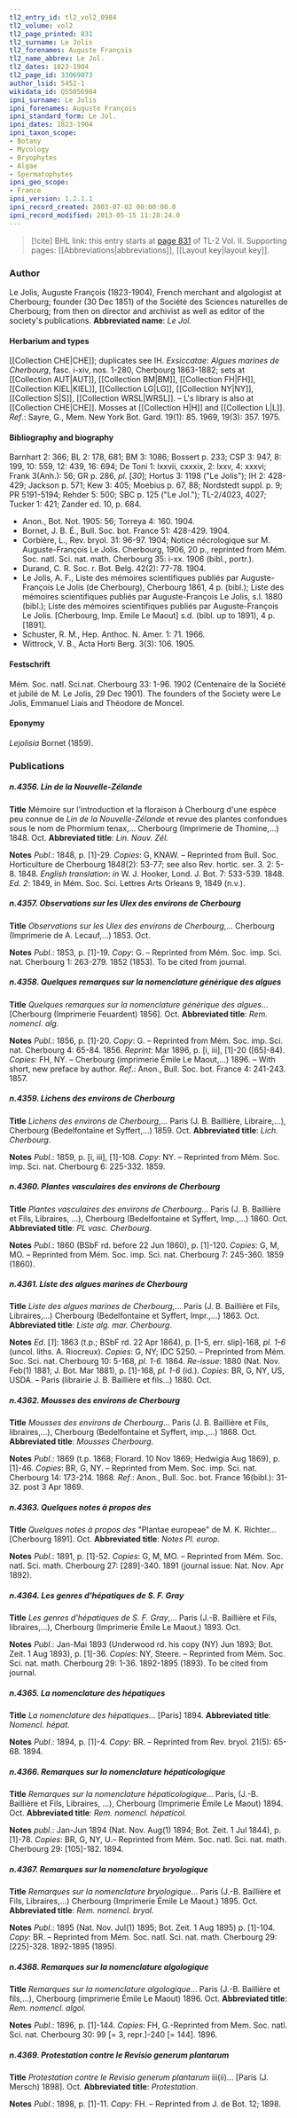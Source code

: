 ```yaml
---
tl2_entry_id: tl2_vol2_0984
tl2_volume: vol2
tl2_page_printed: 831
tl2_surname: Le Jolis
tl2_forenames: Auguste François
tl2_name_abbrev: Le Jol.
tl2_dates: 1823-1904
tl2_page_id: 33069073
author_lsid: 5452-1
wikidata_id: Q55056984
ipni_surname: Le Jolis
ipni_forenames: Auguste François
ipni_standard_form: Le Jol.
ipni_dates: 1823-1904
ipni_taxon_scope: 
- Botany
- Mycology
- Bryophytes
- Algae
- Spermatophytes
ipni_geo_scope: 
- France
ipni_version: 1.2.1.1
ipni_record_created: 2003-07-02 00:00:00.0
ipni_record_modified: 2013-05-15 11:28:24.0
---
```



> [!cite] BHL link: this entry starts at [page 831](https://www.biodiversitylibrary.org/page/33069073) of TL-2 Vol. II.
> Supporting pages: [[Abbreviations|abbreviations]], [[Layout key|layout key]].

### Author

Le Jolis, Auguste François (1823-1904), French merchant and algologist at Cherbourg; founder (30 Dec 1851) of the Société des Sciences naturelles de Cherbourg; from then on director and archivist as well as editor of the society's publications. 
**Abbreviated name**: *Le Jol.*

#### Herbarium and types

[[Collection CHE|CHE]]; duplicates see IH.
*Exsiccatae*: *Algues marines de Cherbourg*, fasc. i-xiv, nos. 1-280, Cherbourg 1863-1882; sets at [[Collection AUT|AUT]], [[Collection BM|BM]], [[Collection FH|FH]], [[Collection KIEL|KIEL]], [[Collection LG|LG]], [[Collection NY|NY]], [[Collection S|S]], [[Collection WRSL|WRSL]]. – L's library is also at [[Collection CHE|CHE]]. Mosses at [[Collection H|H]] and [[Collection L|L]].
*Ref*.: Sayre, G., Mem. New York Bot. Gard. 19(1): 85. 1969, 19(3): 357. 1975.

#### Bibliography and biography

Barnhart 2: 366; BL 2: 178, 681; BM 3: 1086; Bossert p. 233; CSP 3: 947, 8: 199, 10: 559, 12: 439, 16: 694; De Toni 1: lxxvii, cxxxix, 2: lxxv, 4: xxxvi; Frank 3(Anh.): 56; GR p. 286, *pl*. \[*30*\]; Hortus 3: 1198 ("Le Jolis"); IH 2: 428-429; Jackson p. 571; Kew 3: 405; Moebius p. 67, 88; Nordstedt suppl. p. 9; PR 5191-5194; Rehder 5: 500; SBC p. 125 ("Le Jol."); TL-2/4023, 4027; Tucker 1: 421; Zander ed. 10, p. 684.
- Anon., Bot. Not. 1905: 56; Torreya 4: 160. 1904.
- Bornet, J. B. É., Bull. Soc. bot. France 51: 428-429. 1904.
- Corbière, L., Rev. bryol. 31: 96-97. 1904; Notice nécrologique sur M. Auguste-François Le Jolis. Cherbourg, 1906, 20 p., reprinted from Mém. Soc. natl. Sci. nat. math. Cherbourg 35: i-xx. 1906 (bibl., portr.).
- Durand, C. R. Soc. r. Bot. Belg. 42(2): 77-78. 1904.
- Le Jolis, A. F., Liste des mémoires scientifiques publiés par Auguste-François Le Jolis (de Cherbourg), Cherbourg 1861, 4 p. (bibl.); Liste des mémoires scientifiques publiés par Auguste-François Le Jolis, s.l. 1880 (bibl.); Liste des mémoires scientifiques publiés par Auguste-François Le Jolis. \[Cherbourg, Imp. Emile Le Maout\] s.d. (bibl. up to 1891), 4 p. \[1891\].
- Schuster, R. M., Hep. Anthoc. N. Amer. 1: 71. 1966.
- Wittrock, V. B., Acta Horti Berg. 3(3): 106. 1905.

#### Festschrift

Mém. Soc. natl. Sci.nat. Cherbourg 33: 1-96. 1902 (Centenaire de la Société et jubilé de M. Le Jolis, 29 Dec 1901). The founders of the Society were Le Jolis, Emmanuel Liais and Théodore de Moncel.

#### Eponymy

*Lejolisia* Bornet (1859).

### Publications

##### n.4356. Lin de la Nouvelle-Zélande

**Title**
Mémoire sur l'introduction et la floraison à Cherbourg d'une espèce peu connue de *Lin de la Nouvelle-Zélande* et revue des plantes confondues sous le nom de Phormium tenax,... Cherbourg (Imprimerie de Thomine,...) 1848. Oct.
**Abbreviated title**: *Lin. Nouv. Zél.*

**Notes**
*Publ*.: 1848, p. \[1\]-29. *Copies*: G, KNAW. – Reprinted from Bull. Soc. Horticulture de Cherbourg 1848(2): 53-77; see also Rev. hortic. ser. 3. 2: 5-8. 1848.
*English translation*: *in* W. J. Hooker, Lond. J. Bot. 7: 533-539. 1848.
*Ed. 2*: 1849, in Mém. Soc. Sci. Lettres Arts Orleans 9, 1849 (n.v.).

##### n.4357. Observations sur les Ulex des environs de Cherbourg

**Title**
*Observations sur les Ulex des environs de Cherbourg*,... Cherbourg (Imprimerie de A. Lecauf,...) 1853. Oct.

**Notes**
*Publ*.: 1853, p. \[1\]-19. *Copy*: G. – Reprinted from Mém. Soc. imp. Sci. nat. Cherbourg 1: 263-279. 1852 (1853). To be cited from journal.

##### n.4358. Quelques remarques sur la nomenclature générique des algues

**Title**
*Quelques remarques sur la nomenclature générique des algues*...\[Cherbourg (Imprimerie Feuardent) 1856\]. Oct.
**Abbreviated title**: *Rem. nomencl. alg.*

**Notes**
*Publ*.: 1856, p. \[1\]-20. *Copy*: G. – Reprinted from Mém. Soc. imp. Sci. nat. Cherbourg 4: 65-84. 1856.
*Reprint*: Mar 1896, p. \[i, iii\], \[1\]-20 (\[65\]-84). *Copies*: FH, NY. – Cherbourg (imprimerie Émile Le Maout,...) 1896. – With short, new preface by author.
*Ref*.: Anon., Bull. Soc. bot. France 4: 241-243. 1857.

##### n.4359. Lichens des environs de Cherbourg

**Title**
*Lichens des environs de Cherbourg*,... Paris (J. B. Baillière, Libraire,...), Cherbourg (Bedelfontaine et Syffert,...) 1859. Oct.
**Abbreviated title**: *Lich. Cherbourg*.

**Notes**
*Publ*.: 1859, p. \[i, iii\], \[1\]-108. *Copy*: NY. – Reprinted from Mém. Soc. imp. Sci. nat. Cherbourg 6: 225-332. 1859.

##### n.4360. Plantes vasculaires des environs de Cherbourg

**Title**
*Plantes vasculaires des environs de Cherbourg*... Paris (J. B. Baillière et Fils, Libraires, ...), Cherbourg (Bedelfontaine et Syffert, Imp.,...) 1860. Oct.
**Abbreviated title**: *PL vasc. Cherbourg*.

**Notes**
*Publ*.: 1860 (BSbF rd. before 22 Jun 1860), p. \[1\]-120. *Copies*: G, M, MO. – Reprinted from Mém. Soc. imp. Sci. nat. Cherbourg 7: 245-360. 1859 (1860).

##### n.4361. Liste des algues marines de Cherbourg

**Title**
*Liste des algues marines de Cherbourg*,... Paris (J. B. Baillière et Fils, Libraires,...) Cherbourg (Bedelfontaine et Syffert, Impr.,...) 1863. Oct.
**Abbreviated title**: *Liste alg. mar. Cherbourg*.

**Notes**
*Ed*. \[*1*\]: 1863 (t.p.; BSbF rd. 22 Apr 1864), p. \[1-5, err. slip\]-168, *pl. 1-6* (uncol. liths. A. Riocreux). *Copies*: G, NY; IDC 5250. – Preprinted from Mém. Soc. Sci. nat. Cherbourg 10: 5-168, *pl. 1-6.* 1864.
*Re-issue*: 1880 (Nat. Nov. Feb(1) 1881; J. Bot. Mar 1881), p. \[1\]-168, *pl. 1-6* (id.). *Copies*: BR, G, NY, US, USDA. – Paris (librairie J. B. Baillière et fils...) 1880. Oct.

##### n.4362. Mousses des environs de Cherbourg

**Title**
*Mousses des environs de Cherbourg*... Paris (J. B. Baillière et Fils, libraires,...), Cherbourg (Bedelfontaine et Syffert, imp.,...) 1868. Oct.
**Abbreviated title**: *Mousses Cherbourg*.

**Notes**
*Publ*.: 1869 (t.p. 1868; Florard. 10 Nov 1869; Hedwigia Aug 1869), p. \[1\]-46. *Copies*: BR, G, NY. – Reprinted from Mem. Soc. imp. Sci. nat. Cherbourg 14: 173-214. 1868.
*Ref*.: Anon., Bull. Soc. bot. France 16(bibl.): 31-32. post 3 Apr 1869.

##### n.4363. Quelques notes à propos des

**Title**
*Quelques notes à propos des* "Plantae europeae" de M. K. Richter... \[Cherbourg 1891\]. Oct.
**Abbreviated title**: *Notes Pl. europ.*

**Notes**
*Publ*.: 1891, p. \[1\]-52. *Copies*: G, M, MO. – Reprinted from Mém. Soc. natl. Sci. math. Cherbourg 27: \[289\]-340. 1891 (journal issue: Nat. Nov. Apr 1892).

##### n.4364. Les genres d'hépatiques de S. F. Gray

**Title**
*Les genres d'hépatiques de S. F. Gray*,... Paris (J.-B. Baillière et Fils, libraires,...), Cherbourg (Imprimerie Émile Le Maout.) 1893. Oct.

**Notes**
*Publ*.: Jan-Mai 1893 (Underwood rd. his copy (NY) Jun 1893; Bot. Zeit. 1 Aug 1893), p. \[1\]-36. *Copies*: NY, Steere. – Reprinted from Mém. Soc. Sci. nat. math. Cherbourg 29: 1-36. 1892-1895 (1893). To be cited from journal.

##### n.4365. La nomenclature des hépatiques

**Title**
*La nomenclature des hépatiques*... \[Paris\] 1894.
**Abbreviated title**: *Nomencl. hépat.*

**Notes**
*Publ*.: 1894, p. \[1\]-4. *Copy*: BR. – Reprinted from Rev. bryol. 21(5): 65-68. 1894.

##### n.4366. Remarques sur la nomenclature hépaticologique

**Title**
*Remarques sur la nomenclature hépaticologique*... Paris, (J.-B. Baillière et Fils, Libraires, ...), Cherbourg (Imprimerie Émile Le Maout) 1894. Oct.
**Abbreviated title**: *Rem. nomencl. hépaticol.*

**Notes**
*publ*.: Jan-Jun 1894 (Nat. Nov. Aug(1) 1894; Bot. Zeit. 1 Jul 1844), p. \[1\]-78. *Copies*: BR, G, NY, U.– Reprinted from Mém. Soc. natl. Sci. nat. math. Cherbourg 29: \[105\]-182. 1894.

##### n.4367. Remarques sur la nomenclature bryologique

**Title**
*Remarques sur la nomenclature bryologique*... Paris (J.-B. Baillière et Fils, Libraires,...) Cherbourg (Imprimerie Émile Le Maout.) 1895. Oct.
**Abbreviated title**: *Rem. nomencl. bryol.*

**Notes**
*Publ*.: 1895 (Nat. Nov. Jul(1) 1895; Bot. Zeit. 1 Aug 1895) p. \[1\]-104. *Copy*: BR. – Reprinted from Mém. Soc. natl. Sci. nat. math. Cherbourg 29: \[225\]-328. 1892-1895 (1895).

##### n.4368. Remarques sur la nomenclature algologique

**Title**
*Remarques sur la nomenclature algologique*... Paris (J.-B. Baillière et fils,...), Cherbourg (imprimerie Émile Le Maout) 1896. Oct.
**Abbreviated title**: *Rem. nomencl. algol.*

**Notes**
*Publ*.: 1896, p. \[1\]-144. *Copies*: FH, G.-Reprinted from Mem. Soc. natl. Sci. nat. Cherbourg 30: 99 \[= 3, repr.\]-240 \[= 144\]. 1896.

##### n.4369. Protestation contre le Revisio generum plantarum

**Title**
*Protestation contre le Revisio generum plantarum* iii(ii)... \[Paris (J. Mersch) 1898\]. Oct.
**Abbreviated title**: *Protestation*.

**Notes**
*Publ*.: 1898, p. \[1\]-11. *Copy*: FH. – Reprinted from J. de Bot. 12; 1898.

